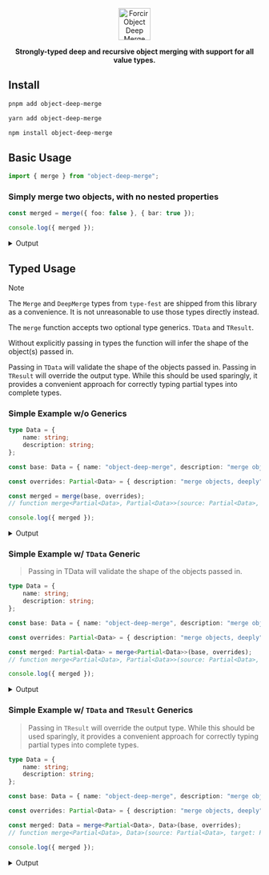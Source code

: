 <p align="center"></p>
<div align="center">
    <picture>
        <source media="(prefers-color-scheme: dark)" srcset="https://cdn.forcir.com/oss/forcir-object-deep-merge/assets/images/logos/dark.png" height="64">
        <source media="(prefers-color-scheme: light)" srcset="https://cdn.forcir.com/oss/forcir-object-deep-merge/assets/images/logos/light.png" height="64">
        <img alt="Forcir Object Deep Merge Logo" src="https://cdn.forcir.com/oss/forcir-object-deep-merge/assets/images/logos/light.png" height="64">
    </picture>
</div>
<p align="center"><strong>Strongly-typed deep and recursive object merging with support for all value types.</strong></p>
<p align="center"></p>

## Install

```bash
pnpm add object-deep-merge
```

```bash
yarn add object-deep-merge
```

```bash
npm install object-deep-merge
```

## Basic Usage

```ts
import { merge } from "object-deep-merge";
```

### Simply merge two objects, with no nested properties

```ts
const merged = merge({ foo: false }, { bar: true });

console.log({ merged });
```

<details><summary>Output</summary>

```json
{
    "merged": {
        "foo": false,
        "bar": true
    }
}
```

</details>

## Typed Usage

> [!NOTE]  
> The `Merge` and `DeepMerge` types from `type-fest` are shipped from this library as a convenience. It is not unreasonable to use those types directly instead.

The `merge` function accepts two optional type generics. `TData` and `TResult`.

Without explicitly passing in types the function will infer the shape of the object(s) passed in.

Passing in `TData` will validate the shape of the objects passed in. Passing in `TResult` will override the output type. While this should be used sparingly, it provides a convenient approach for correctly typing partial types into complete types.

### Simple Example w/o Generics

```ts
type Data = {
    name: string;
    description: string;
};

const base: Data = { name: "object-deep-merge", description: "merge objects" };

const overrides: Partial<Data> = { description: "merge objects, deeply" };

const merged = merge(base, overrides);
// function merge<Partial<Data>, Partial<Data>>(source: Partial<Data>, target: Partial<Data>, ...targets: Partial<Data>[]): Partial<Data>

console.log({ merged });
```

<details><summary>Output</summary>

```json
{
    "merged": {
        "name": "object-deep-merge",
        "description": "merge objects, deeply"
    }
}
```

</details>

### Simple Example w/ `TData` Generic

> Passing in TData will validate the shape of the objects passed in.

```ts
type Data = {
    name: string;
    description: string;
};

const base: Data = { name: "object-deep-merge", description: "merge objects" };

const overrides: Partial<Data> = { description: "merge objects, deeply" };

const merged: Partial<Data> = merge<Partial<Data>>(base, overrides);
// function merge<Partial<Data>, Partial<Data>>(source: Partial<Data>, target: Partial<Data>, ...targets: Partial<Data>[]): Partial<Data>

console.log({ merged });
```

<details><summary>Output</summary>

```json
{
    "merged": {
        "name": "object-deep-merge",
        "description": "merge objects, deeply"
    }
}
```

</details>

### Simple Example w/ `TData` and `TResult` Generics

> Passing in `TResult` will override the output type. While this should be used sparingly, it provides a convenient approach for correctly typing partial types into complete types.

```ts
type Data = {
    name: string;
    description: string;
};

const base: Data = { name: "object-deep-merge", description: "merge objects" };

const overrides: Partial<Data> = { description: "merge objects, deeply" };

const merged: Data = merge<Partial<Data>, Data>(base, overrides);
// function merge<Partial<Data>, Data>(source: Partial<Data>, target: Partial<Data>, ...targets: Partial<Data>[]): Data

console.log({ merged });
```

<details><summary>Output</summary>

```json
{
    "merged": {
        "name": "object-deep-merge",
        "description": "merge objects, deeply"
    }
}
```

</details>
